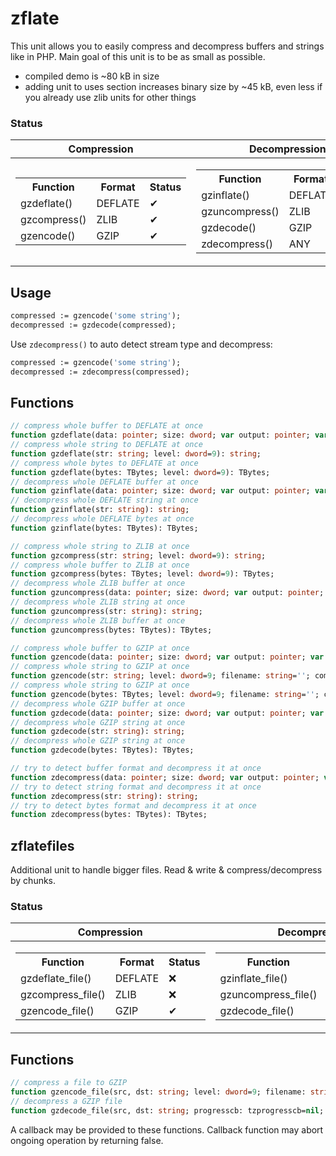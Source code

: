 # zflate

This unit allows you to easily compress and decompress buffers and strings like in PHP. Main goal of this unit is to be as small as possible.

- compiled demo is ~80 kB in size
- adding unit to uses section increases binary size by ~45 kB, even less if you already use zlib units for other things

### Status
|Compression|Decompression|
|--|--|
|<table><tr><th>Function</th><th>Format</th><th>Status</th></tr><tr><td>gzdeflate()</td><td>DEFLATE</td><td>✔</td></tr><tr><td>gzcompress()</td><td>ZLIB</td><td>✔</td></tr><tr><td>gzencode()</td><td>GZIP</td><td>✔</td></tr></table>|<table><tr><th>Function</th><th>Format</th><th>Status</th></tr><tr><td>gzinflate()</td><td>DEFLATE</td><td>✔</td></tr><tr><td>gzuncompress()</td><td>ZLIB</td><td>✔</td></tr><tr><td>gzdecode()</td><td>GZIP</td><td>✔</td></tr><tr><td>zdecompress()</td><td>ANY</td><td>✔</td></tr></table>|

## Usage
```pascal
compressed := gzencode('some string');
decompressed := gzdecode(compressed);
```

Use `zdecompress()` to auto detect stream type and decompress:

```pascal
compressed := gzencode('some string');
decompressed := zdecompress(compressed);
```
## Functions

```pascal
// compress whole buffer to DEFLATE at once
function gzdeflate(data: pointer; size: dword; var output: pointer; var outputsize: dword; level: dword=9): boolean;
// compress whole string to DEFLATE at once
function gzdeflate(str: string; level: dword=9): string;
// compress whole bytes to DEFLATE at once
function gzdeflate(bytes: TBytes; level: dword=9): TBytes;
// decompress whole DEFLATE buffer at once
function gzinflate(data: pointer; size: dword; var output: pointer; var outputsize: dword): boolean;
// decompress whole DEFLATE string at once
function gzinflate(str: string): string;
// decompress whole DEFLATE bytes at once
function gzinflate(bytes: TBytes): TBytes;

// compress whole string to ZLIB at once
function gzcompress(str: string; level: dword=9): string;
// compress whole buffer to ZLIB at once
function gzcompress(bytes: TBytes; level: dword=9): TBytes;
// decompress whole ZLIB buffer at once
function gzuncompress(data: pointer; size: dword; var output: pointer; var outputsize: dword): boolean;
// decompress whole ZLIB string at once
function gzuncompress(str: string): string;
// decompress whole ZLIB buffer at once
function gzuncompress(bytes: TBytes): TBytes;

// compress whole buffer to GZIP at once
function gzencode(data: pointer; size: dword; var output: pointer; var outputsize: dword; level: dword=9; filename: string=''; comment: string=''): boolean;
// compress whole string to GZIP at once
function gzencode(str: string; level: dword=9; filename: string=''; comment: string=''): string;
// compress whole string to GZIP at once
function gzencode(bytes: TBytes; level: dword=9; filename: string=''; comment: string=''): TBytes;
// decompress whole GZIP buffer at once
function gzdecode(data: pointer; size: dword; var output: pointer; var outputsize: dword): boolean;
// decompress whole GZIP string at once
function gzdecode(str: string): string;
// decompress whole GZIP string at once
function gzdecode(bytes: TBytes): TBytes;

// try to detect buffer format and decompress it at once
function zdecompress(data: pointer; size: dword; var output: pointer; var outputsize: dword): boolean;
// try to detect string format and decompress it at once
function zdecompress(str: string): string;
// try to detect bytes format and decompress it at once
function zdecompress(bytes: TBytes): TBytes;
```

## zflatefiles

Additional unit to handle bigger files. Read & write & compress/decompress by chunks.

### Status
|Compression|Decompression|
|--|--|
|<table><tr><th>Function</th><th>Format</th><th>Status</th></tr><tr><td>gzdeflate_file()</td><td>DEFLATE</td><td>❌</td></tr><tr><td>gzcompress_file()</td><td>ZLIB</td><td>❌</td></tr><tr><td>gzencode_file()</td><td>GZIP</td><td>✔</td></tr></table>|<table><tr><th>Function</th><th>Format</th><th>Status</th></tr><tr><td>gzinflate_file()</td><td>DEFLATE</td><td>❌</td></tr><tr><td>gzuncompress_file()</td><td>ZLIB</td><td>❌</td></tr><tr><td>gzdecode_file()</td><td>GZIP</td><td>✔</td></tr></table>|

## Functions

```pascal
// compress a file to GZIP
function gzencode_file(src, dst: string; level: dword=9; filename: string=''; comment: string=''; progresscb: tzprogresscb=nil; resolution: dword=100): boolean;
// decompress a GZIP file
function gzdecode_file(src, dst: string; progresscb: tzprogresscb=nil; resolution: dword=100): boolean;
```

A callback may be provided to these functions. Callback function may abort ongoing operation by returning false.
